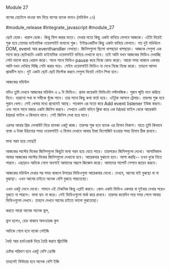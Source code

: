 Module 27

বাপের হোটেলে খাওয়া বাদ দিয়ে বাপের ব্যাংক বানাও (মডিউল ২৭)

#module_release #integrate_javascript #module_27

ছোট হোক। খারাপ হোক। কিন্তু ফিল করার মতো। দেখার মতো কিছু একটা বানিয়ে ফেলবে আজকে। এইটা দিয়েই শুরু হবে তোমার ডাইনামিক ওয়েবসাইট বানানো শুরু। ইন্টারএকটিভ কিছু একটা বানিয়ে ফেলবে। গত দুই মডিউলে DOM, event আর eventhandler দেখছো। জিনিসগুলো ছিলো খাপছাড়া খাপছাড়া। আজকে সেগুলা এক সাথে করে ছোটখাটো একটা ডাইনামিক ওয়েবসাইট বানিয়ে দেখানো হবে। তাই আমি যখন আজকের ভিডিও দেখাচ্ছি সেটা ভালো করে খেয়াল করো। সাথে সাথে ভিডিও pause করে নিজে কোড করো। আরো সময় থাকলে একবার আমি যখন দেখিয়ে দিচ্ছি সেটা করার পরে। সেইম ওয়েবসাইট ভিডিও না দেখে নিজে নিজে করো। তাহলে আসল প্রাকটিস হবে। দুই একটা ছোট ছোট মিস্টেক করবে সেগুলা দিয়েই মেইন শিখা হবে।

আজকের মডিউল

যদিও তুমি দেখবে আজকের মডিউল এ ৯ টা ভিডিও। প্রথম কয়েকটা ভিডিওটা নস্টালজিক। পুরান স্মৃতি মনে করিয়ে দিবে। হারানো সখা বা সখীকে খুঁজে পাবে। তার সাথে কিছু কথা বার্তা হয়ে। এইটুক আসলে ট্রেলার। তারপর শুরু হবে পুরান খেলা। সেই খেলার মধ্যে প্রথেমেই আছে। গতকাল এর মতো করে Add event listener ইউজ করবে। এবং সাথে সাথে মজার একটা জিনিস করবে। সেখানে একটা বাটনে ক্লিক করে এক html ফাইল থেকে আরেকটা html ফাইল এ কিভাবে যাবে। সেই জিনিস দেখা হয়ে যাবে।

এরপর আবার গ্রিড লেআউট নিয়ে হালকা একটু কাজ। তারপর শুরু হবে ব্যাংক এর হিসাব নিকাশ। যাতে তুমি কিভাবে ব্যাঙ্ক এ টাকা উঠানোর সময় ওয়েবসাইট এ হিসাব দেখাবে আবার টাকা ডিপোজিট হওয়ার সময় হিসাব ঠিক রাখবে।

মাথা গরম হয়ে গেছে!!

আজকের লাস্টের দিকের জিনিসগুলো কিছুটা মাথা গরম হয়ে যেতে পারে। তারপরেও জিনিসগুলো দেখো। আগামিকাল আবার আজকের লাস্টের দিকের জিনিসগুলো দেখানো হবে। আরেকবার বুঝানো হবে। আশা করছি-- তখন বুঝে নিতে পারবে। এছাড়াও আটকে গেলে অবশ্যই আমাদের গরূপে জিজ্ঞেস করো। আমাদের সাপোর্ট সেশনে জয়েন করবে।

আজকের মডিউল দেখার পর সময় থাকলে উপরের ভিডিওগুলা আরেকবার দেখো। দেখবে, আগের যাই বুঝছো বা না বুঝছো। এখন আগের চাইতে অনেক বেশি বুঝতে পারতেছো।

এখন একটু ভেবে দেখো। সামনে এই টেকনিক কিন্তু এপ্লাই করবে। কোন একটা ভিডিও একবার বা দুইবার দেখার পরেও বুঝতে না পারলে। মাথা হ্যাং না করে। সেই ভিডিওগুলো মার্ক করে রাখবে। তারপর কয়েদিন পরে সময় পেলে আবার ভিডিওগুলো দেখবে। তাহলে দেখবে আগের চাইতে ভালো বুঝতেছো।

করতে পারো অনেক অনেক ভুল,

ভুল হলেও, হেড থাকবে অলওয়েজ কুল

আটকে গেলে হবে নাকো লেইজি

ধৈর্য্য আর হার্ডওয়ার্ক দিয়ে তৈরি করবে স্ট্রাটেজি

চেষ্টার পরিমাণ হবে একটু বেশি ক্রেজি

তাহলেই ফিউচার হবে অনেক বেশি ইজি
